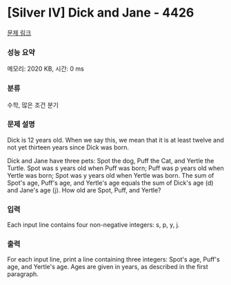 # [Silver IV] Dick and Jane - 4426 

[문제 링크](https://www.acmicpc.net/problem/4426) 

### 성능 요약

메모리: 2020 KB, 시간: 0 ms

### 분류

수학, 많은 조건 분기

### 문제 설명

<p>Dick is 12 years old. When we say this, we mean that it is at least twelve and not yet thirteen years since Dick was born.</p>

<p>Dick and Jane have three pets: Spot the dog, Puff the Cat, and Yertle the Turtle. Spot was s years old when Puff was born; Puff was p years old when Yertle was born; Spot was y years old when Yertle was born. The sum of Spot's age, Puff's age, and Yertle's age equals the sum of Dick's age (d) and Jane's age (j). How old are Spot, Puff, and Yertle?</p>

### 입력 

 <p>Each input line contains four non-negative integers: s, p, y, j.</p>

### 출력 

 <p>For each input line, print a line containing three integers: Spot's age, Puff's age, and Yertle's age. Ages are given in years, as described in the first paragraph.</p>

